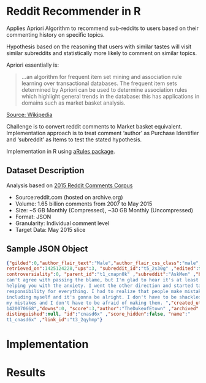 # Reddit Recommender in R

Applies Apriori Algorithm to recommend sub-reddits to users based on their commenting history on specific topics. 

Hypothesis based on the reasoning that users with similar tastes will visit similar subreddits and statistically more likely to comment on similar topics.

Apriori essentially is:
> ...an algorithm for frequent item set mining and association rule learning over transactional databases. The frequent item sets determined by Apriori can be used to determine association rules which highlight general trends in the database: this has applications in domains such as market basket analysis.

[Source: Wikipedia](https://en.wikipedia.org/wiki/Apriori_algorithm)

Challenge is to convert reddit comments to Market basket equivalent. Implementation approach is to treat comment ‘author’ as Purchase Identifier and ‘subreddit’ as Items to test the stated hypothesis.

Implementation in R using [aRules package](https://cran.r-project.org/web/packages/arules/index.html).

## Dataset Description

Analysis based on [2015 Reddit Comments Corpus](https://archive.org/details/2015_reddit_comments_corpus)

* Source:reddit.com (hosted on archive.org)
* Volume: 1.65 billion comments from 2007 to May 2015
* Size: ~5 GB Monthly (Compressed), ~30 GB Monthly (Uncompressed)
* Format: JSON
* Granularity: Individual comment level
* Target Data: May 2015 slice

## Sample JSON Object
```json
{"gilded":0,"author_flair_text":"Male","author_flair_css_class":"male","
retrieved_on":1425124228,"ups":3, "subreddit_id":"t5_2s30g" ,"edited":false,"
controversiality":0, "parent_id":"t1_cnapn0k" ,"subreddit":"AskMen" ,"body":"I
can't agree with passing the blame, but I'm glad to hear it's at least
helping you with the anxiety. I went the other direction and started taking
responsibility for everything. I had to realize that people make mistakes
including myself and it's gonna be alright. I don't have to be shackled to
my mistakes and I don't have to be afraid of making them. ","created_utc":"
1420070668","downs":0, "score":3,"author":"TheDukeofEtown" ,"archived":false,"
distinguished":null, "id":"cnasd6x" ,"score_hidden":false, "name":"
t1_cnasd6x" ,"link_id":"t3_2qyhmp"}
```

# Implementation






# Results


